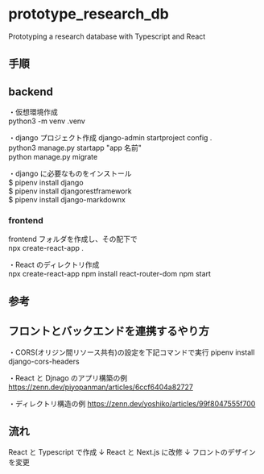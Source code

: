 # prototype_research_db

Prototyping a research database with Typescript and React

## 手順

## backend

・仮想環境作成  
python3 -m venv .venv

・django プロジェクト作成
django-admin startproject config .  
python3 manage.py startapp "app 名前"  
python manage.py migrate

・django に必要なものをインストール  
$ pipenv install django  
$ pipenv install djangorestframework  
$ pipenv install django-markdownx

### frontend

frontend フォルダを作成し、その配下で  
npx create-react-app .

・React のディレクトリ作成  
npx create-react-app
npm install react-router-dom
npm start

## 参考

## フロントとバックエンドを連携するやり方

・CORS(オリジン間リソース共有)の設定を下記コマンドで実行
pipenv install django-cors-headers

・React と Djnago のアプリ構築の例  
https://zenn.dev/piyopanman/articles/6ccf6404a82727

・ディレクトリ構造の例
https://zenn.dev/yoshiko/articles/99f8047555f700

## 流れ

React と Typescript で作成
↓
React と Next.js に改修
↓
フロントのデザインを変更
